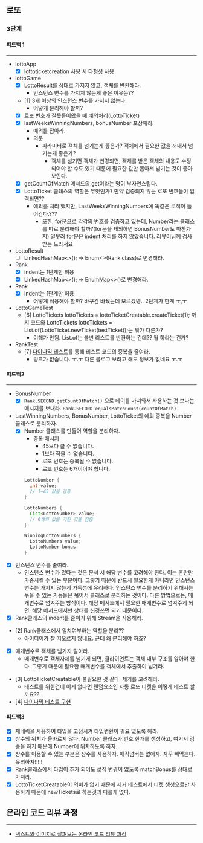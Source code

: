 ## 로또

### 3단계
#### 피드백 1

---
* lottoApp
  - [x] lottoticketcreation 사용 시 다형성 사용
* lottoGame
  - [x] LottoResult를 상태로 가지지 않고, 객체를 반환해라.
    * 인스턴스 변수를 가지지 않는게 좋은 이유는??
  - [1] 3개 이상의 인스턴스 변수를 가지지 않는다.
    * 어떻게 분리해야 할까?
  - [x] 로또 번호가 잘못들어왔을 때 예외처리(LottoTicket)
  - [x] lastWeeksWinningNumbers, bonusNumber 포장해라.
    * 예외를 잡아라.
    * 의문
      * 파라미터로 객체를 넘기는게 좋은가? 객체에서 필요한 값을 꺼내서 넘기는게 좋은가?
        * 객체를 넘기면 객체가 변경되면, 객체를 받은 객체의 내용도 수정 되어야 할 수도 있기 때문에 필요한 값만
          뽑아서 넘기는 것이 좋아 보인다.
  - [x] getCountOfMatch 메서드의 get이라는 명이 부자연스럽다.
  - [x] LottoTicket 클래스의 역할은 무엇인가? 만약 검증되지 않는 로또 번호들이 입력되면??
    * 예외를 처리 했지만, LastWeeksWinningNumbers에 똑같은 로직이 들어간다.??? 
      * 또한, for문으로 각각의 번호를 검증하고 있는데, Number라는 클래스를 따로 분리해야 할까?(for문을 제외하면 BonusNumber도 마찬가지)
        일부러 for문은 indent 처리를 하지 않았습니다. 리뷰어님께 검사 받는 도라서요
* LottoResult
  - [ ] LinkedHashMap<>(); => Enum<>(Rank.class)로 변경해라.
* Rank
  - [x] indent는 1단계만 허용
  - [x] LinkedHashMap<>(); => EnumMap<>()로 변경해라.
* Rank
  - [x] indent는 1단계만 허용
    * 어떻게 적용해야 할까? 바꾸긴 바꿨는데 모르겠넹.. 2단계가 한계 ㅜ,ㅜ
* LottoGameTest
  - [6] LottoTickets lottoTickets = lottoTicketCreatable.createTicket(1); 까지 코드와
    LottoTickets lottoTickets = List.of(LottoTicket.newTicket(testTicket));는 뭐가 다른가?
    * 이해가 안됨. List.of는 불변 리스트를 반환하는 건데?? 뭘 하라는 건가?
* RankTest
  - [7] [다이나믹 테스트](https://woowacourse.github.io/javable/2020-07-31/dynamic-test)를 통해 테스트 코드의 중복을 줄여라.
    * 링크가 없습니다. ㅜ.ㅜ 다른 블로그 보려고 해도 정보가 없네요 ㅜ.ㅜ

#### 피드백2

---
* BonusNumber
  - [x] `Rank.SECOND.getCountOfMatch()` 으로 데이를 가져와서 사용하는 것 보다는 
    메시지를 보내라.  `Rank.SECOND.equalsMatchCount(countOfMatch)`
* LastWinningNumbers, BonusNumber, LottoTicket의 예외 중복을 Number 클래스로 분리하자.
  - [x] Number 클래스를 만들어 역할을 분리하자.
    - 중복 메시지 
      - 45보다 클 수 없습니다.
      - 1보다 작을 수 없습니다.
      - 로또 번호는 중복될 수 없습니다.
      - 로또 번호는 6개이어야 합니다.
    ```java
    LottoNumber {
      int value;
      // 1~45 값을 검증
    }
    
    LottoNumbers {
      List<LottoNumber> value;
      // 6개의 값을 가진 것을 검증
    }
    
    WinningLottoNumbers {
      LottoNumbers value;
      LottoNumber bonus;
    }
    ```      
- [x] 인스턴스 변수를 줄여라.
  - 인스턴스 변수가 있다는 것은 분석 시 해당 변수를 고려해야 한다.
    이는 혼란만 가중시킬 수 있는 부분이다.
    그렇기 때문에 반드시 필요한게 아니라면 인스턴스 변수는 가지지 않는게 가독성에 유리하다.
    인스턴스 변수를 분리하기 위해서는 묶을 수 있는 기능들은 묶어서 클래스로 분리하는 것이다.
    다른 방법으로는, 매개변수로 넘겨주는 방식이다. 해당 메서드에서 필요한 매개변수로 넘겨주게 되면,
    해당 메서드에서만 상태를 신경쓰면 되기 때문이다.
- [x] Rank클래스의 indent를 줄이기 위해 Stream을 사용해라.
- [2] Rank클래스에서 일치여부하는 역할을 분리??
  - 아이디어가 잘 떠오르지 않네요. 근데 왜 분리해야 하죠?
- [x] 매개변수로 객체를 넘기지 말아라.
  - 매개변수로 객체자체를 넘기게 되면, 클라이언트는 객체 내부 구조를 알아야 한다.
    그렇기 때문에 필요한 매개변수를 객체에서 추출하여 넘겨라.
- [3] LottoTicketCreatable이 불필요한 것 같다. 제거를 고려해라.
  - 테스트를 위한건데 이게 없다면 랜덤요소인 자동 로또 티켓을 어떻게 테스트 할까요??
- [4] [다이나믹 테스트 구현](https://woowacourse.github.io/javable/post/2020-07-31-dynamic-test/)
      
      
#### 피드백3
- [x] 제네릭을 사용하여 타입을 고정시켜 타입변환이 필요 없도록 해라.
- [x] 상수의 위치가 올바르지 않다. Number 클래스가 번호 한개를 생성하고, 여기서 검증을 하기 때문에
      Number에 위치하도록 하자.
- [x] 상수를 이용할 수 있는 부분은 상수를 사용하자. 매직넘버는 없애자. 자꾸 빼먹는다. 유의하자!!!!!
- [x] Rank클래스에서 타입이 추가 되어도 로직 변경이 없도록 matchBonus를 상태로 가져라.
- [x] LottoTicketCreatable이 의미가 없기 때문에 제거
      테스트에서 티켓 생성으로만 사용하기 때문에 newTickets로 하는것과 다를게 없다.     
      
## 온라인 코드 리뷰 과정

------

- [텍스트와 이미지로 살펴보는 온라인 코드 리뷰 과정](https://github.com/next-step/nextstep-docs/tree/master/codereview)
